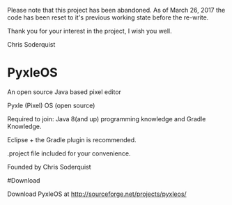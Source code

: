 Please note that this project has been abandoned. As of March 26, 2017 the code has been reset to it's previous working state before the re-write.

Thank you for your interest in the project, I wish you well.

Chris Soderquist

# PyxleOS

An open source Java based pixel editor

Pyxle (Pixel) OS (open source)

Required to join: Java 8(and up) programming knowledge and Gradle Knowledge.

Eclipse + the Gradle plugin is recommended.

.project file included for your convenience.

Founded by Chris Soderquist

#Download

Download PyxleOS at http://sourceforge.net/projects/pyxleos/

